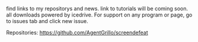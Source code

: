find links to my repositorys and news. link to tutorials will be coming soon. all downloads powered by icedrive. For support on any program or page, go to issues tab and click new issue.

Repositories:
https://github.com/AgentGrillo/screendefeat
